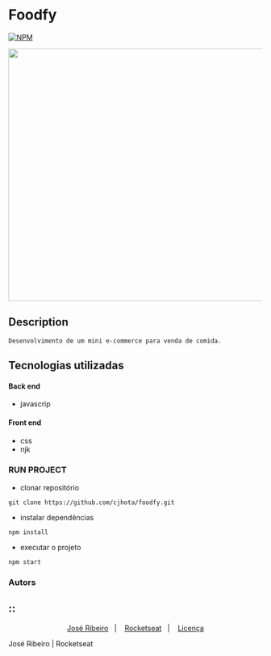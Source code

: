 # Foodfy
[![NPM](https://img.shields.io/npm/l/react)](https://github.com/cjhota/foodfy/blob/main/LICENSE) 

<div align="center">
<img src="https://user-images.githubusercontent.com/87287868/128260149-9e617660-fbfc-4061-ad20-8beb924626c8.jpg" width="900px" height="500px" />
 </div>
 
## Description

`
  Desenvolvimento de um mini e-commerce para venda de comida.
`

## Tecnologias utilizadas
#### Back end
- javascrip

#### Front end
- css
- njk

### RUN PROJECT

<!-- 
## Important!

- para execular o projeto será necessario instalar o `postgres` localmente, setar as confugurações de usuario e senhas no arquivo db, em seguida executar o codigo presente no `utilidad.sql` na QUERY.

 -->

- clonar repositório
```
git clone https://github.com/cjhota/foodfy.git
```
- instalar dependências
 ```
npm install
```
- executar o projeto
```
npm start
```

### Autors
## ::

<p align="center">
  <a href="#rocket-sobre-o-desafio">José Ribeiro</a>&nbsp;&nbsp;&nbsp;|&nbsp;&nbsp;&nbsp;
  <a href="#calendar-entrega">Rocketseat</a>&nbsp;&nbsp;&nbsp;|&nbsp;&nbsp;&nbsp;
  <a href="#memo-licença">Licença</a>
</p>

José Ribeiro | Rocketseat
<!-- 
https://www.linkedin.com/in/josekcarlho
https://www.linkedin.com/school/rocketseat/
 -->

